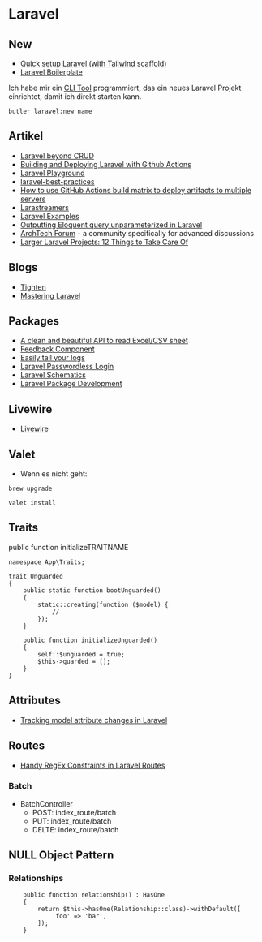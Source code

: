 # Laravel

## New

- [Quick setup Laravel (with Tailwind scaffold)](https://martinbetz.eu/article/quick-setup-laravel-extended)
- [Laravel Boilerplate](https://github.com/rappasoft/laravel-boilerplate)

Ich habe mir ein [CLI Tool](https://github.com/danielsundermeier/butler) programmiert, das ein neues Laravel Projekt einrichtet, damit ich direkt starten kann.

```
butler laravel:new name
```

## Artikel

- [Laravel beyond CRUD](https://stitcher.io/blog/laravel-beyond-crud)
- [Building and Deploying Laravel with Github Actions](https://driesvints.com/blog/building-and-deploying-laravel-with-github-actions/)
- [Laravel Playground](https://laravelplayground.com/#/)
- [laravel-best-practices](https://github.com/alexeymezenin/laravel-best-practices#follow-laravel-naming-conventions)
- [How to use GitHub Actions build matrix to deploy artifacts to multiple servers](https://philo.dev/how-to-use-github-actions-build-matrix-to-deploy-artifacts-to-multiple-servers/)
- [Larastreamers](https://larastreamers.com/)
- [Laravel Examples](https://laravelexamples.com/)
- [Outputting Eloquent query unparameterized in Laravel](https://www.amitmerchant.com/outputting-eloquent-query-unparameterized-in-laravel/)
- [ArchTech Forum](https://forum.archte.ch/) - a community specifically for advanced discussions
- [Larger Laravel Projects: 12 Things to Take Care Of](https://laraveldaily.com/larger-laravel-projects-12-things-to-take-care-of/)

## Blogs

- [Tighten](https://tighten.co/blog/)
- [Mastering Laravel](https://masteringlaravel.io/)

## Packages

- [A clean and beautiful API to read Excel/CSV sheet](https://github.com/mahmudkuet11/sheet)
- [Feedback Component](https://github.com/mydnic/laravel-feedback-component)
- [Easily tail your logs](https://github.com/spatie/laravel-tail)
- [Laravel Passwordless Login](https://github.com/grosv/laravel-passwordless-login)
- [Laravel Schematics](https://github.com/mtolhuys/laravel-schematics)
- [Laravel Package Development](https://laravelpackage.com/)

## Livewire

- [Livewire](https://laravel-livewire.com)

## Valet

- Wenn es nicht geht: 
```
brew upgrade
```

```
valet install
```

## Traits

public function initializeTRAITNAME

```
namespace App\Traits;

trait Unguarded
{
    public static function bootUnguarded()
    {
        static::creating(function ($model) {
            // 
        });
    }

    public function initializeUnguarded()
    {
        self::$unguarded = true;
        $this->guarded = [];
    }
}
```

## Attributes

- [Tracking model attribute changes in Laravel](https://www.amitmerchant.com/tracking-model-attribute-laravel/)

## Routes

- [Handy RegEx Constraints in Laravel Routes](https://pineco.de/handy-regex-constraints-in-laravel-routes/)

### Batch

- BatchController
    + POST: index_route/batch
    + PUT: index_route/batch
    + DELTE: index_route/batch

## NULL Object Pattern

### Relationships

```
    public function relationship() : HasOne
    {
        return $this->hasOne(Relationship::class)->withDefault([
            'foo' => 'bar',
        ]); 
    }
```